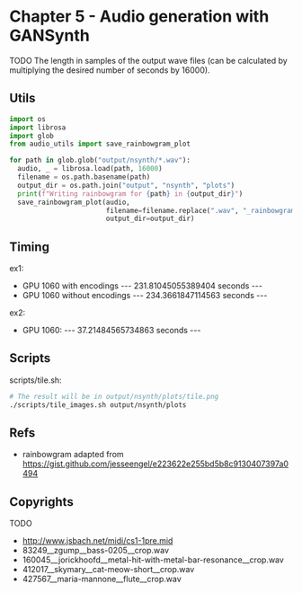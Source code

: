 # Chapter 5 - Audio generation with GANSynth

TODO The length in samples of the output wave files (can be calculated by multiplying the desired number of seconds by 16000).

## Utils

```python
import os
import librosa
import glob
from audio_utils import save_rainbowgram_plot

for path in glob.glob("output/nsynth/*.wav"):
  audio, _ = librosa.load(path, 16000)
  filename = os.path.basename(path)
  output_dir = os.path.join("output", "nsynth", "plots")
  print(f"Writing rainbowgram for {path} in {output_dir}")
  save_rainbowgram_plot(audio,
                        filename=filename.replace(".wav", "_rainbowgram.png"),
                        output_dir=output_dir)
```

## Timing

ex1:

- GPU 1060 with encodings --- 231.81045055389404 seconds ---
- GPU 1060 without encodings --- 234.3661847114563 seconds ---

ex2:

- GPU 1060: --- 37.21484565734863 seconds ---

## Scripts

scripts/tile.sh:

```bash
# The result will be in output/nsynth/plots/tile.png
./scripts/tile_images.sh output/nsynth/plots
```

## Refs

- rainbowgram adapted from https://gist.github.com/jesseengel/e223622e255bd5b8c9130407397a0494

## Copyrights

TODO

- http://www.jsbach.net/midi/cs1-1pre.mid
- 83249__zgump__bass-0205__crop.wav
- 160045__jorickhoofd__metal-hit-with-metal-bar-resonance__crop.wav
- 412017__skymary__cat-meow-short__crop.wav
- 427567__maria-mannone__flute__crop.wav
